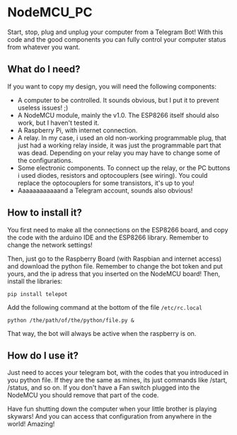 # NodeMCU_PC
Start, stop, plug and unplug your computer from a Telegram Bot!
With this code and the good components you can fully control your computer status from whatever you want.

## What do I need?
If you want to copy my design, you will need the following components:
* A computer to be controlled. It sounds obvious, but I put it to prevent useless issues! ;)
* A NodeMCU module, mainly the v1.0. The ESP8266 itself should also work, but I haven't tested it.
* A Raspberry Pi, with internet connection.
* A relay. In my case, i used an old non-working programmable plug, that just had a working relay inside, it was just the programmable part that was dead. Depending on your relay you may have to change some of the configurations.
* Some electronic components. To connect up the relay, or the PC buttons i used diodes, resistors and optocouplers (see wiring). You could replace the optocouplers for some transistors, it's up to you!
* Aaaaaaaaaaaand a Telegram account, sounds also obvious!

## How to install it?
You first need to make all the connections on the ESP8266 board, and copy the code with the arduino IDE and the ESP8266 library. Remember to change the network settings! 

Then, just go to the Raspberry Board (with Raspbian and internet access) and download the python file. Remember to change the bot token and put yours, and the ip adress that you inserted on the NodeMCU board! 
Then, install the libraries:
```
pip install telepot
```
Add the following command at the bottom of the file `/etc/rc.local`
```
python /the/path/of/the/python/file.py &
```
That way, the bot will always be active when the raspberry is on.

## How do I use it?
Just need to acces your telegram bot, with the codes that you introduced in you python file. If they are the same as mines, its just commands like /start, /status, and so on. If you don't have a Fan switch plugged into the NodeMCU you should remove that part of the code.

Have fun shutting down the computer when your little brother is playing skywars! And you can access that configuration from anywhere in the world! Amazing!
